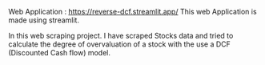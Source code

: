 Web Application : https://reverse-dcf.streamlit.app/
This web Application is made using streamlit.

In this web scraping project. I have scraped Stocks data and tried to calculate the degree of overvaluation of a stock with the use a DCF (Discounted Cash flow) model.

